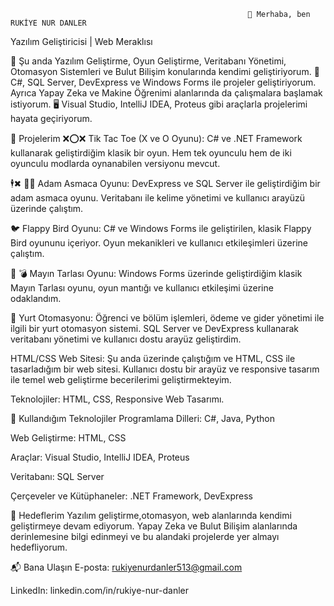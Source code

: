                                                          👋 Merhaba, ben RUKİYE NUR DANLER

Yazılım Geliştiricisi | Web Meraklısı


🌱 Şu anda Yazılım Geliştirme, Oyun Geliştirme, Veritabanı Yönetimi, Otomasyon Sistemleri ve Bulut Bilişim konularında kendimi geliştiriyorum.
🚀 C#, SQL Server, DevExpress ve Windows Forms ile projeler geliştiriyorum. Ayrıca Yapay Zeka ve Makine Öğrenimi alanlarında da çalışmalara başlamak istiyorum.
🖥️ Visual Studio, IntelliJ IDEA, Proteus gibi araçlarla projelerimi hayata geçiriyorum.




                       



🚀 Projelerim
❌⭕❌ Tik Tac Toe (X ve O Oyunu): C# ve .NET Framework kullanarak geliştirdiğim klasik bir oyun. Hem tek oyunculu hem de iki oyunculu modlarda oynanabilen versiyonu mevcut.

🕴️✖ 🏴‍☠️ Adam Asmaca Oyunu: DevExpress ve SQL Server ile geliştirdiğim bir adam asmaca oyunu. Veritabanı ile kelime yönetimi ve kullanıcı arayüzü üzerinde çalıştım.

🐦 Flappy Bird Oyunu: C# ve Windows Forms ile geliştirilen, klasik Flappy Bird oyununu içeriyor. Oyun mekanikleri ve kullanıcı etkileşimleri üzerine çalıştım.

🌄 💣 Mayın Tarlası Oyunu: Windows Forms üzerinde geliştirdiğim klasik Mayın Tarlası oyunu, oyun mantığı ve kullanıcı etkileşimi üzerine odaklandım.

🏫 Yurt Otomasyonu: Öğrenci ve bölüm işlemleri, ödeme ve gider yönetimi ile ilgili bir yurt otomasyon sistemi. SQL Server ve DevExpress kullanarak veritabanı yönetimi ve kullanıcı dostu arayüz geliştirdim.

HTML/CSS Web Sitesi: Şu anda üzerinde çalıştığım ve HTML, CSS ile tasarladığım bir web sitesi. Kullanıcı dostu bir arayüz ve responsive tasarım ile temel web geliştirme becerilerimi geliştirmekteyim.

Teknolojiler: HTML, CSS, Responsive Web Tasarımı.

🌟 Kullandığım Teknolojiler
Programlama Dilleri: C#, Java, Python

Web Geliştirme: HTML, CSS

Araçlar: Visual Studio, IntelliJ IDEA, Proteus

Veritabanı: SQL Server

Çerçeveler ve Kütüphaneler: .NET Framework, DevExpress

🎯 Hedeflerim
Yazılım geliştirme,otomasyon, web alanlarında kendimi geliştirmeye devam ediyorum. Yapay Zeka ve Bulut Bilişim alanlarında derinlemesine bilgi edinmeyi ve bu alandaki projelerde yer almayı hedefliyorum.

📬 Bana Ulaşın
E-posta: rukiyenurdanler513@gmail.com

LinkedIn: linkedin.com/in/rukiye-nur-danler

